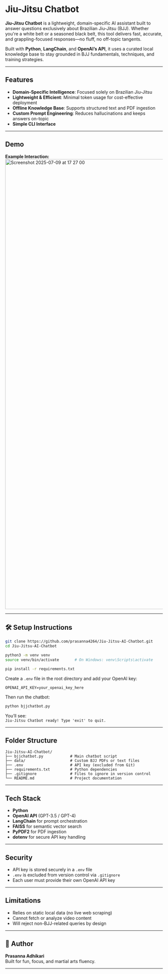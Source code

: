 # Jiu-Jitsu Chatbot

**Jiu-Jitsu Chatbot** is a lightweight, domain-specific AI assistant built to answer questions exclusively about Brazilian Jiu-Jitsu (BJJ). Whether you're a white belt or a seasoned black belt, this tool delivers fast, accurate, and grappling-focused responses—no fluff, no off-topic tangents.

Built with **Python**, **LangChain**, and **OpenAI’s API**, it uses a curated local knowledge base to stay grounded in BJJ fundamentals, techniques, and training strategies.

---

## Features

- **Domain-Specific Intelligence**: Focused solely on Brazilian Jiu-Jitsu  
- **Lightweight & Efficient**: Minimal token usage for cost-effective deployment  
- **Offline Knowledge Base**: Supports structured text and PDF ingestion  
- **Custom Prompt Engineering**: Reduces hallucinations and keeps answers on-topic  
- **Simple CLI Interface** 

---

## Demo

**Example Interaction:**
<img width="1437" alt="Screenshot 2025-07-09 at 17 27 00" src="https://github.com/user-attachments/assets/6340b7b9-372f-4dc0-8670-8d64cf659538" />

---

## 🛠️ Setup Instructions

```bash
git clone https://github.com/prasanna4264/Jiu-Jitsu-AI-Chatbot.git
cd Jiu-Jitsu-AI-Chatbot

python3 -m venv venv
source venv/bin/activate       # On Windows: venv\Scripts\activate

pip install -r requirements.txt
```

Create a `.env` file in the root directory and add your OpenAI key:

```env
OPENAI_API_KEY=your_openai_key_here
```

Then run the chatbot:

```bash
python bjjchatbot.py
```

You’ll see:  
`Jiu-Jitsu Chatbot ready! Type 'exit' to quit.`

---

## Folder Structure

```
Jiu-Jitsu-AI-Chatbot/
├── bjjchatbot.py            # Main chatbot script
├── data/                    # Custom BJJ PDFs or text files
├── .env                     # API key (excluded from Git)
├── requirements.txt         # Python dependencies
├── .gitignore               # Files to ignore in version control
└── README.md                # Project documentation
```

---

## Tech Stack

- **Python**  
- **OpenAI API** (GPT-3.5 / GPT-4)  
- **LangChain** for prompt orchestration  
- **FAISS** for semantic vector search  
- **PyPDF2** for PDF ingestion  
- **dotenv** for secure API key handling

---

## Security

- API key is stored securely in a `.env` file  
- `.env` is excluded from version control via `.gitignore`  
- Each user must provide their own OpenAI API key

---

## Limitations

- Relies on static local data (no live web scraping)  
- Cannot fetch or analyze video content  
- Will reject non-BJJ-related queries by design

---

## 👤 Author

**Prasanna Adhikari**  
Built for fun, focus, and martial arts fluency.

---

